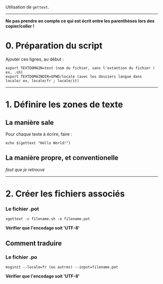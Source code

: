 Utilisation de `gettext`.

----

**Ne pas prendre en compte ce qui est écrit entre les parenthèses lors des copier/coller !**

# 0. Préparation du script

Ajouter ces lignes, au début :

```
export TEXTDOMAIN=test (nom du fichier, sans l'extantion du fichier ! ex, .sh)
export TEXTDOMAINDIR=$PWD/locale (avec les dossiers langue dans locale/ ex, locale/fr ; locale/it)
```

----

# 1. Définire les zones de texte

## La manière sale

Pour chaque texte à écrire, faire :

```
echo $(gettext "Hello World!")
```

## La manière propre, et conventionelle

*faut que je retrouve*

----

# 2. Créer les fichiers associés

### Le fichier .pot

```
xgettext -c filename.sh -o filename.pot
```

**Vérifier que l'encodage soit 'UTF-8'**

## Comment traduire

### Le fichier .po

```
msginit --locale=fr (ou autres) --input=filename.pot
```

**Vérifier que l'encodage soit 'UTF-8'**


